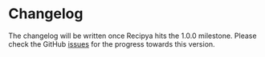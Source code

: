 # Changelog

The changelog will be written once Recipya hits the 1.0.0 milestone. Please check the 
GitHub [issues](https://github.com/reaper47/recipya/issues?q=is%3Aopen+is%3Aissue+milestone%3Av1.0.0)
for the progress towards this version.